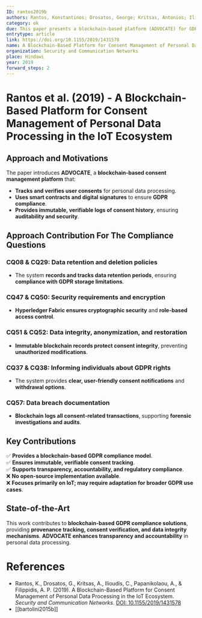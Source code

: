```yaml
---
ID: rantos2019b
authors: Rantos, Konstantinos; Drosatos, George; Kritsas, Antonios; Ilioudis, Christos; Papanikolaou, Alexandros; Filippidis, Adam P.
category: ok
due: This paper presents a blockchain-based platform (ADVOCATE) for GDPR-compliant consent management in IoT. The approach ensures data provenance, consent tracking, and regulatory compliance using blockchain smart contracts and digital signatures.
entrytype: article
link: https://doi.org/10.1155/2019/1431578
name: A Blockchain-Based Platform for Consent Management of Personal Data Processing in the IoT Ecosystem
organization: Security and Communication Networks
place: Hindawi
year: 2019
forward_steps: 2
---
```


# Rantos et al. (2019) - A Blockchain-Based Platform for Consent Management of Personal Data Processing in the IoT Ecosystem

## Approach and Motivations

The paper introduces **ADVOCATE**, a **blockchain-based consent management platform** that:

- **Tracks and verifies user consents** for personal data processing.  
- **Uses smart contracts and digital signatures** to ensure **GDPR compliance**.  
- **Provides immutable, verifiable logs of consent history**, ensuring **auditability and security**.  

## Approach Contribution For The Compliance Questions

### **CQ08 & CQ29: Data retention and deletion policies**
- The system **records and tracks data retention periods**, ensuring **compliance with GDPR storage limitations**.  

### **CQ47 & CQ50: Security requirements and encryption**
- **Hyperledger Fabric ensures cryptographic security** and **role-based access control**.  

### **CQ51 & CQ52: Data integrity, anonymization, and restoration**
- **Immutable blockchain records protect consent integrity**, preventing **unauthorized modifications**.  

### **CQ37 & CQ38: Informing individuals about GDPR rights**
- The system provides **clear, user-friendly consent notifications** and **withdrawal options**.  

### **CQ57: Data breach documentation**
- **Blockchain logs all consent-related transactions**, supporting **forensic investigations and audits**.  

## Key Contributions

✅ **Provides a blockchain-based GDPR compliance model**.  
✅ **Ensures immutable, verifiable consent tracking**.  
✅ **Supports transparency, accountability, and regulatory compliance**.  
❌ **No open-source implementation available**.  
❌ **Focuses primarily on IoT; may require adaptation for broader GDPR use cases**.  

## State-of-the-Art

This work contributes to **blockchain-based GDPR compliance solutions**, providing **provenance tracking, consent verification, and data integrity mechanisms**. **ADVOCATE enhances transparency and accountability** in personal data processing.

# References

- Rantos, K., Drosatos, G., Kritsas, A., Ilioudis, C., Papanikolaou, A., & Filippidis, A. P. (2019). A Blockchain-Based Platform for Consent Management of Personal Data Processing in the IoT Ecosystem. *Security and Communication Networks*. [DOI: 10.1155/2019/1431578](https://doi.org/10.1155/2019/1431578)
- [[bartolini2015b]]